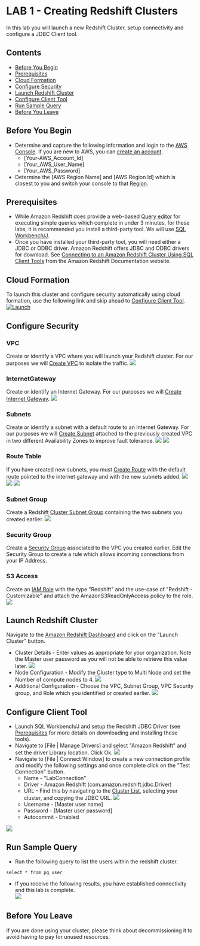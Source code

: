 # LAB 1 - Creating Redshift Clusters
In this lab you will launch a new Redshift Cluster, setup connectivity and configure a JDBC Client tool.

## Contents
* [Before You Begin](#before-you-begin)
* [Prerequisites](#prerequisites)
* [Cloud Formation](#cloud-formation)
* [Configure Security](#configure-security)
* [Launch Redshift Cluster ](#launch-redshift-cluster)
* [Configure Client Tool](#configure-client-tool)
* [Run Sample Query](#run-sample-query)
* [Before You Leave](#before-you-leave)

## Before You Begin
* Determine and capture the following information and login to the [AWS Console](https://console.aws.amazon.com/). If you are new to AWS, you can [create an account](https://portal.aws.amazon.com/billing/signup).
  * [Your-AWS_Account_Id]
  * [Your_AWS_User_Name]
  * [Your_AWS_Password]
* Determine the [AWS Region Name] and [AWS Region Id] which is closest to you and switch your console to that [Region](https://docs.aws.amazon.com/AmazonRDS/latest/UserGuide/Concepts.RegionsAndAvailabilityZones.html).  

## Prerequisites
* While Amazon Redshift does provide a web-based [Query editor](https://console.aws.amazon.com/redshift/home?#query:) for executing simple queries which complete in under 3 minutes, for these labs, it is recommended you install a third-party tool.  We will use [SQL Workbench/J](http://www.sql-workbench.net).
* Once you have installed your third-party tool, you will need either a JDBC or ODBC driver.  Amazon Redshift offers JDBC and ODBC drivers for download. See [Connecting to an Amazon Redshift Cluster Using SQL Client Tools](https://docs.aws.amazon.com/redshift/latest/mgmt/connecting-to-cluster.html) from the Amazon Redshift Documentation website.

## Cloud Formation
To launch this cluster and configure security automatically using cloud formation, use the following link and skip ahead to [Configure Client Tool](#configure-client-tool).  
[![Launch](../images/cloudformation-launch-stack.png)](https://console.aws.amazon.com/cloudformation/home?#/stacks/new?stackName=ImmersionLab1&templateURL=https://s3-us-west-2.amazonaws.com/redshift-immersionday-labs/lab1.yaml)

## Configure Security
### VPC
Create or identify a VPC where you will launch your Redshift cluster.  For our purposes we will [Create VPC](https://console.aws.amazon.com/vpc/home?#CreateVpc:) to isolate the traffic.
![](../images/VPC.png)
### InternetGateway
Create or identify an Internet Gateway.  For our purposes we will [Create Internet Gateway](https://console.aws.amazon.com/vpc/home?#Create%20Internet%20Gateway:).
![](../images/InternetGateway.png)
### Subnets
Create or identify a subnet with a default route to an Internet Gateway.  For our purposes we will [Create Subnet](https://console.aws.amazon.com/vpc/home?#CreateSubnet:) attached to the previously created VPC in two different Availability Zones to improve fault tolerance.
![](../images/Subnet1.png)
![](../images/Subnet2.png)
### Route Table
If you have created new subnets, you must [Create Route](https://console.aws.amazon.com/vpc/home?#CreateRouteTable:) with the default route pointed to the internet gateway and with the new subnets added.
![](../images/Route.png)
![](../images/EditRoute.png)
![](../images/EditSubnet.png)
### Subnet Group
Create a Redshift [Cluster Subnet Group](https://console.aws.amazon.com/redshift/home?#subnet-groups:cluster=) containing the two subnets you created earlier.
![](../images/SubnetGroup.png)
### Security Group
Create a [Security Group](https://console.aws.amazon.com/vpc/home#SecurityGroups:sort=groupId) associated to the VPC you created earlier.  Edit the Security Group to create a rule which allows incoming connections from your IP Address.
### S3 Access
Create an [IAM Role](https://console.aws.amazon.com/iam/home?#/roles$new?step=type) with the type "Redshift" and the use-case of "Redshift - Customizable" and attach the AmazonS3ReadOnlyAccess policy to the role.
![](../images/Role.png)

## Launch Redshift Cluster
Navigate to the [Amazon Redshift Dashboard](https://console.aws.amazon.com/redshift) and click on the "Launch Cluster" button.  
* Cluster Details - Enter values as appropriate for your organization.  Note the Master user password as you will not be able to retrieve this value later.  ![](../images/ClusterDetails.png)
* Node Configuration - Modify the Cluster type to Multi Node and set the Number of compute nodes to 4.  ![](../images/NodeConfiguration.png)
* Additional Configuration - Choose the VPC, Subnet Group, VPC Security group, and Role which you identified or created earlier.  ![](../images/AdditionalConfiguration.png)

## Configure Client Tool
* Launch SQL Workbench/J and setup the Redshift JDBC Driver (see [Prerequisites](#prerequisites) for more details on downloading and installing these tools).
* Navigate to [File | Manage Drivers] and select "Amazon Redshift" and set the driver Library location. Click Ok.  ![](../images/Library.png)
* Navigate to [File | Connect Window] to create a new connection profile and modify the following settings and once complete click on the "Test Connection" button.
  * Name - "LabConnection"
  * Driver - Amazon Redshift (com.amazon.redshift.jdbc.Driver)
  * URL - Find this by navigating to the [Cluster List](https://console.aws.amazon.com/redshift/home?cluster-details:#cluster-list:), selecting your cluster, and copying the JDBC URL.  ![](../images/JDBCUrl.png)
  * Username - [Master user name]
  * Password - [Master user password]
  * Autocommit - Enabled

![](../images/Connection.png)

## Run Sample Query
* Run the following query to list the users within the redshift cluster.  
```
select * from pg_user
```
* If you receive the following results, you have established connectivity and this lab is complete.  
![](../images/Users.png)

## Before You Leave
If you are done using your cluster, please think about decommissioning it to avoid having to pay for unused resources.
